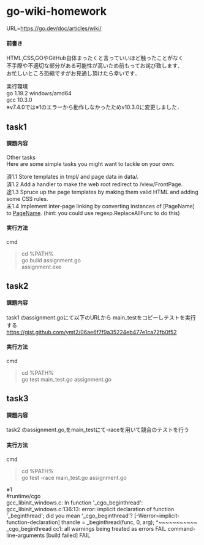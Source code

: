 # go-wiki-homework

URL=https://go.dev/doc/articles/wiki/  
#### 前書き  
HTML,CSS,GOやGitHub自体まったくと言っていいほど触ったことがなく  
不手際や不適切な部分がある可能性が高いため前もってお詫び致します．  
お忙しいところ恐縮ですがお見通し頂けたら幸いです．

実行環境  
go  1.19.2 windows/amd64  
gcc 10.3.0  
※v7.4.0では※1のエラーから動作しなかったためv10.3.0に変更しました．
  
## task1

#### 課題内容  
Other tasks  
Here are some simple tasks you might want to tackle on your own:  

済1.1 Store templates in tmpl/ and page data in data/.  
済1.2 Add a handler to make the web root redirect to /view/FrontPage.  
途1.3 Spruce up the page templates by making them valid HTML and adding some CSS rules.  
未1.4 Implement inter-page linking by converting instances of [PageName] to
<a href="/view/PageName">PageName</a>. (hint: you could use regexp.ReplaceAllFunc to do this)  

#### 実行方法  
cmd 
>cd %PATH%  
>go build assignment.go  
>assignment.exe  

## task2
#### 課題内容  
task1 のassignment.goにて以下のURLから main_testをコピーしテストを実行する  
https://gist.github.com/ymt2/06ae6f7f9a35224eb477e1ca72fb0f52  
#### 実行方法  
cmd  
>cd %PATH%  
>go test main_test.go assignment.go  

## task3
#### 課題内容  
task2 のassignment.go,をmain_testにて-raceを用いて競合のテストを行う  
#### 実行方法  
cmd  
>cd %PATH%  
>go test -race main_test.go assignment.go  



※1  
#runtime/cgo  
gcc_libinit_windows.c: In function '_cgo_beginthread':
gcc_libinit_windows.c:136:13: error: implicit declaration of function '_beginthread'; did you mean '_cgo_beginthread'? [-Werror=implicit-function-declaration]
   thandle = _beginthread(func, 0, arg);
             ^~~~~~~~~~~~
             _cgo_beginthread
cc1: all warnings being treated as errors
FAIL    command-line-arguments [build failed]
FAIL
